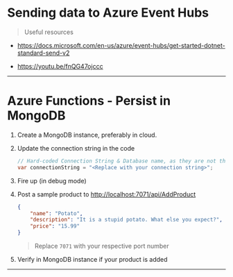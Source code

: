 # Sending data to Azure Event Hubs

> Useful resources

* <https://docs.microsoft.com/en-us/azure/event-hubs/get-started-dotnet-standard-send-v2>

* <https://youtu.be/fnQG47ojccc>

---

# Azure Functions - Persist in MongoDB

1. Create a MongoDB instance, preferably in cloud.

2. Update the connection string in the code

    ```csharp
    // Hard-coded Connection String & Database name, as they are not the point of focus for this exercise
    var connectionString = "<Replace with your connection string>";
    ```

3. Fire up (in debug mode)

4. Post a sample product to
    <http://localhost:7071/api/AddProduct>

    ```json
    {
        "name": "Potato",
        "description": "It is a stupid potato. What else you expect?",
        "price": "15.99"
    }
    ```

    > Replace `7071` with your respective port number

5. Verify in MongoDB instance if your product is added

---
